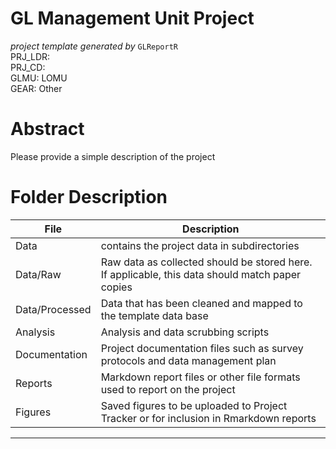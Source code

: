 # GL Management Unit Project
*project template generated by* `GLReportR`  
PRJ_LDR: <br />
PRJ_CD: <br />
GLMU: LOMU<br />
GEAR: Other<br />
 
# Abstract
 
Please provide a simple description of the project
 
# Folder Description
 
File | Description
---------- | --------------------------------------------------
Data | contains the project data in subdirectories
Data/Raw | Raw data as collected should be stored here. If applicable, this data should match paper copies
Data/Processed | Data that has been cleaned and mapped to the template data base
Analysis | Analysis and data scrubbing scripts
Documentation | Project documentation files such as survey protocols and data management plan
Reports | Markdown report files or other file formats used to report on the project
Figures | Saved figures to be uploaded to Project Tracker or for inclusion in Rmarkdown reports
<hr />
<br />
